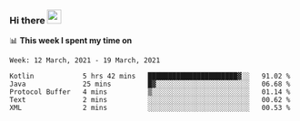 ### Hi there <a href="https://www.gautamkrishnar.com/"><img src="https://media.giphy.com/media/hvRJCLFzcasrR4ia7z/giphy.gif" width="25px"></a>

📊 **This week I spent my time on**

<!--START_SECTION:waka-->
```text
Week: 12 March, 2021 - 19 March, 2021

Kotlin            5 hrs 42 mins   ██████████████████████▓░░   91.02 % 
Java              25 mins         █▓░░░░░░░░░░░░░░░░░░░░░░░   06.68 % 
Protocol Buffer   4 mins          ▒░░░░░░░░░░░░░░░░░░░░░░░░   01.14 % 
Text              2 mins          ░░░░░░░░░░░░░░░░░░░░░░░░░   00.62 % 
XML               2 mins          ░░░░░░░░░░░░░░░░░░░░░░░░░   00.53 % 
```
<!--END_SECTION:waka-->
